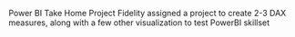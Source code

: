 Power BI Take Home Project
Fidelity assigned a project to create 2-3 DAX measures, along with a few other visualization to test PowerBI skillset
